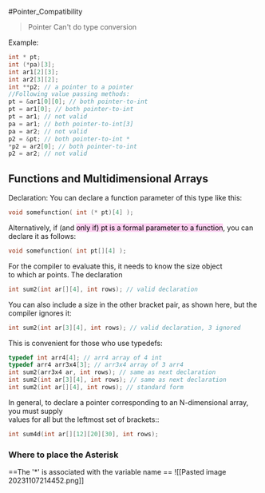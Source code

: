 #Pointer_Compatibility
> Pointer Can't do type conversion 

Example:
```c
int * pt;  
int (*pa)[3];  
int ar1[2][3];  
int ar2[3][2];  
int **p2; // a pointer to a pointer
//Following value passing methods:
pt = &ar1[0][0]; // both pointer-to-int  
pt = ar1[0]; // both pointer-to-int  
pt = ar1; // not valid  
pa = ar1; // both pointer-to-int[3]  
pa = ar2; // not valid  
p2 = &pt; // both pointer-to-int *  
*p2 = ar2[0]; // both pointer-to-int  
p2 = ar2; // not valid

```
## Functions and Multidimensional Arrays

Declaration: 
You can declare a  function parameter of this type like this:  
```c
void somefunction( int (* pt)[4] );  
```

Alternatively, if (and <mark style="background: #FFB8EBA6;">only if) pt is a formal parameter to a function</mark>, you can declare it as follows:
```c
void somefunction( int pt[][4] );
```

For the compiler to evaluate this, it needs to know the size object  
to which ar points. The declaration
```c
int sum2(int ar[][4], int rows); // valid declaration
``` 
You can also include a size in the other bracket pair, as shown here, but the compiler ignores it:  
```c
int sum2(int ar[3][4], int rows); // valid declaration, 3 ignored
```
This is convenient for those who use typedefs:
```c
typedef int arr4[4]; // arr4 array of 4 int  
typedef arr4 arr3x4[3]; // arr3x4 array of 3 arr4  
int sum2(arr3x4 ar, int rows); // same as next declaration  
int sum2(int ar[3][4], int rows); // same as next declaration  
int sum2(int ar[][4], int rows); // standard form
```
In general, to declare a pointer corresponding to an N-dimensional array, you must supply  
values for all but the leftmost set of brackets::
```c
int sum4d(int ar[][12][20][30], int rows);
```

### Where to place the Asterisk 

==The '*' is associated with the variable name ==
![[Pasted image 20231107214452.png]]
